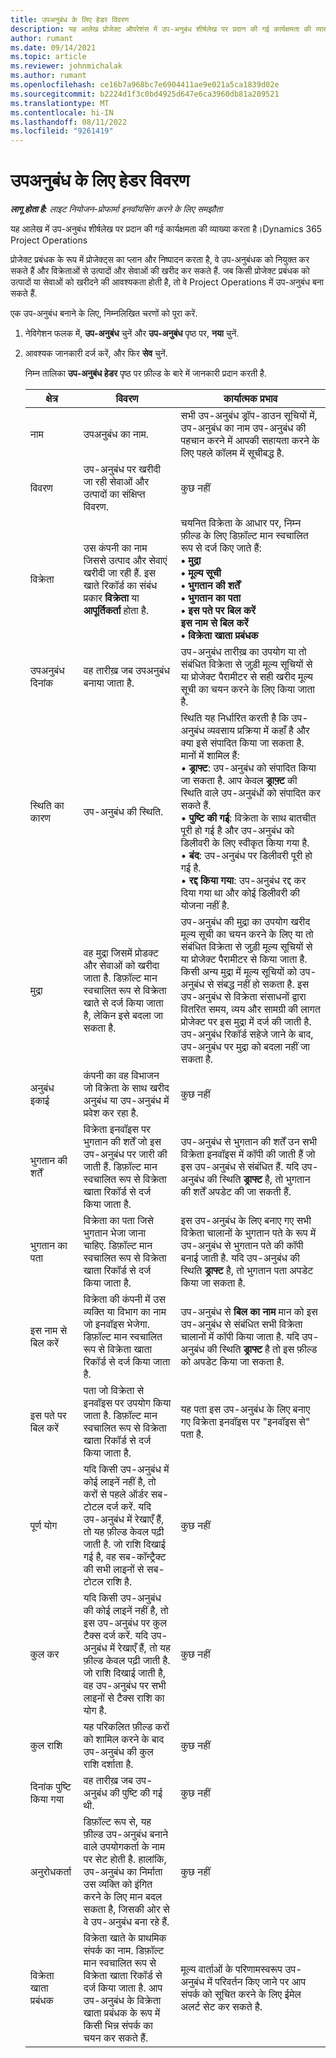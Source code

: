 ```yaml
---
title: उपअनुबंध के लिए हेडर विवरण
description: यह आलेख प्रोजेक्ट ऑपरेशंस में उप-अनुबंध शीर्षलेख पर प्रदान की गई कार्यक्षमता की व्याख्या करता है।
author: rumant
ms.date: 09/14/2021
ms.topic: article
ms.reviewer: johnmichalak
ms.author: rumant
ms.openlocfilehash: ce16b7a968bc7e6904411ae9e021a5ca1839d02e
ms.sourcegitcommit: b2224d1f3c0bd4925d647e6ca3960db81a209521
ms.translationtype: MT
ms.contentlocale: hi-IN
ms.lasthandoff: 08/11/2022
ms.locfileid: "9261419"
---
```

# <a name="header-details-for-subcontracts"></a>उपअनुबंध के लिए हेडर विवरण

_**लागू होता है:** लाइट नियोजन-प्रोफार्मा इनवॉयसिंग करने के लिए समझौता_

यह आलेख में उप-अनुबंध शीर्षलेख पर प्रदान की गई कार्यक्षमता की व्याख्या करता है।Dynamics 365 Project Operations

प्रोजेक्ट प्रबंधक के रूप में प्रोजेक्ट्स का प्लान और निष्पादन करता है, वे उप-अनुबंधक को नियुक्त कर सकते हैं और विक्रेताओं से उत्पादों और सेवाओं की खरीद कर सकते हैं. जब किसी प्रोजेक्ट प्रबंधक को उत्पादों या सेवाओं को खरीदने की आवश्यकता होती है, तो वे Project Operations में उप-अनुबंध बना सकते हैं.

एक उप-अनुबंध बनाने के लिए, निम्नलिखित चरणों को पूरा करें.

1. नेविगेशन फलक में, **उप-अनुबंध** चुनें और **उप-अनुबंध** पृष्ठ पर, **नया** चुनें.
2. आवश्यक जानकारी दर्ज करें, और फिर **सेव** चुनें.

    निम्न तालिका **उप-अनुबंध हेडर** पृष्ठ पर फ़ील्ड के बारे में जानकारी प्रदान करती है.

    | क्षेत्र | विवरण |कार्यात्मक प्रभाव |
    |---|------|---| 
    | नाम | उपअनुबंध का नाम. | सभी उप-अनुबंध ड्रॉप-डाउन सूचियों में, उप-अनुबंध का नाम उप-अनुबंध की पहचान करने में आपकी सहायता करने के लिए पहले कॉलम में सूचीबद्ध है. | 
    | विवरण | उप-अनुबंध पर खरीदी जा रही सेवाओं और उत्पादों का संक्षिप्त विवरण. | कुछ नहीं |
    | विक्रेता | उस कंपनी का नाम जिससे उत्पाद और सेवाएं खरीदी जा रही हैं. इस खाते रिकॉर्ड का संबंध प्रकार **विक्रेता** या **आपूर्तिकर्ता** होता है. | चयनित विक्रेता के आधार पर, निम्न फ़ील्ड के लिए डिफ़ॉल्ट मान स्वचालित रूप से दर्ज किए जाते हैं:<br/> **• मुद्रा** </br> **• मूल्य सूची** </br> **• भुगतान की शर्तें**</br> **• भुगतान का पता**</br> **• इस पते पर बिल करें**</br> **इस नाम से बिल करें** </br>**• विक्रेता खाता प्रबंधक**|
    | उपअनुबंध दिनांक | वह तारीख़ जब उपअनुबंध बनाया जाता है. | उप-अनुबंध तारीख़ का उपयोग या तो संबंधित विक्रेता से जुड़ी मूल्य सूचियों से या प्रोजेक्ट पैरामीटर से सही खरीद मूल्य सूची का चयन करने के लिए किया जाता है. |
    | स्थिति का कारण | उप-अनुबंध की स्थिति. | स्थिति यह निर्धारित करती है कि उप-अनुबंध व्यवसाय प्रक्रिया में कहाँ है और क्या इसे संपादित किया जा सकता है. <br/>मानों में शामिल हैं:<br>• **ड्राफ्ट**: उप-अनुबंध को संपादित किया जा सकता है. आप केवल **ड्राफ़्ट** की स्थिति वाले उप-अनुबंधों को संपादित कर सकते हैं.<br/>• **पुष्टि की गई**: विक्रेता के साथ बातचीत पूरी हो गई है और उप-अनुबंध को डिलीवरी के लिए स्वीकृत किया गया है. <br/>• **बंद**: उप-अनुबंध पर डिलीवरी पूरी हो गई है.<br/>• **रद्द किया गया**: उप-अनुबंध रद्द कर दिया गया था और कोई डिलीवरी की योजना नहीं है.  | 
    | मुद्रा | वह मुद्रा जिसमें प्रोडक्ट और सेवाओं को खरीदा जाता है. डिफ़ॉल्ट मान स्वचालित रूप से विक्रेता खाते से दर्ज किया जाता है, लेकिन इसे बदला जा सकता है. | उप-अनुबंध की मुद्रा का उपयोग खरीद मूल्य सूची का चयन करने के लिए या तो संबंधित विक्रेता से जुड़ी मूल्य सूचियों से या प्रोजेक्ट पैरामीटर से किया जाता है. किसी अन्य मुद्रा में मूल्य सूचियों को उप-अनुबंध से संबद्ध नहीं हो सकता है. इस उप-अनुबंध से विक्रेता संसाधनों द्वारा वितरित समय, व्यय और सामग्री की लागत प्रोजेक्ट पर इस मुद्रा में दर्ज की जाती है. उप-अनुबंध रिकॉर्ड सहेजे जाने के बाद, उप-अनुबंध पर मुद्रा को बदला नहीं जा सकता है.|
    | अनुबंध इकाई | कंपनी का वह विभाजन जो विक्रेता के साथ खरीद अनुबंध या उप-अनुबंध में प्रवेश कर रहा है. | कुछ नहीं |
    | भुगतान की शर्तें | विक्रेता इनवॉइस पर भुगतान की शर्तें जो इस उप-अनुबंध पर जारी की जाती हैं. डिफ़ॉल्ट मान स्वचालित रूप से विक्रेता खाता रिकॉर्ड से दर्ज किया जाता है. | उप-अनुबंध से भुगतान की शर्तें उन सभी विक्रेता इनवॉइस में कॉपी की जाती हैं जो इस उप-अनुबंध से संबंधित हैं. यदि उप-अनुबंध की स्थिति **ड्राफ्ट** है, तो भुगतान की शर्तें अपडेट की जा सकती हैं. | 
    | भुगतान का पता | विक्रेता का पता जिसे भुगतान भेजा जाना चाहिए. डिफ़ॉल्ट मान स्वचालित रूप से विक्रेता खाता रिकॉर्ड से दर्ज किया जाता है. | इस उप-अनुबंध के लिए बनाए गए सभी विक्रेता चालानों के भुगतान पते के रूप में उप-अनुबंध से भुगतान पते की कॉपी बनाई जाती है. यदि उप-अनुबंध की स्थिति **ड्राफ्ट** है, तो भुगतान पता अपडेट किया जा सकता है.|
    | इस नाम से बिल करें | विक्रेता की कंपनी में उस व्यक्ति या विभाग का नाम जो इनवॉइस भेजेगा. डिफ़ॉल्ट मान स्वचालित रूप से विक्रेता खाता रिकॉर्ड से दर्ज किया जाता है. | उप-अनुबंध से **बिल का नाम** मान को इस उप-अनुबंध से संबंधित सभी विक्रेता चालानों में कॉपी किया जाता है. यदि उप-अनुबंध की स्थिति **ड्राफ्ट** है तो इस फ़ील्ड को अपडेट किया जा सकता है.|
    | इस पते पर बिल करें | पता जो विक्रेता से इनवॉइस पर उपयोग किया जाता है. डिफ़ॉल्ट मान स्वचालित रूप से विक्रेता खाता रिकॉर्ड से दर्ज किया जाता है. | यह पता इस उप-अनुबंध के लिए बनाए गए विक्रेता इनवॉइस पर "इनवॉइस से" पता है. |
    | पूर्ण योग | यदि किसी उप-अनुबंध में कोई लाइनें नहीं है, तो करों से पहले ऑर्डर सब-टोटल दर्ज करें. यदि उप-अनुबंध में रेखाएँ हैं, तो यह फ़ील्ड केवल पढ़ी जाती है. जो राशि दिखाई गई है, वह सब-कॉन्ट्रैक्ट की सभी लाइनों से सब-टोटल राशि है. | कुछ नहीं |
    | कुल कर | यदि किसी उप-अनुबंध की कोई लाइनें नहीं है, तो इस उप-अनुबंध पर कुल टैक्स दर्ज करें. यदि उप-अनुबंध में रेखाएँ हैं, तो यह फ़ील्ड केवल पढ़ी जाती है. जो राशि दिखाई जाती है, वह उप-अनुबंध पर सभी लाइनों से टैक्स राशि का योग है. | कुछ नहीं |
    | कुल राशि | यह परिकलित फ़ील्ड करों को शामिल करने के बाद उप-अनुबंध की कुल राशि दर्शाता है. | कुछ नहीं |
    | दिनांक पुष्टि किया गया | वह तारीख़ जब उप-अनुबंध की पुष्टि की गई थी. | कुछ नहीं |
    | अनुरोधकर्ता | डिफ़ॉल्ट रूप से, यह फ़ील्ड उप-अनुबंध बनाने वाले उपयोगकर्ता के नाम पर सेट होती है. हालांकि, उप-अनुबंध का निर्माता उस व्यक्ति को इंगित करने के लिए मान बदल सकता है, जिसकी ओर से वे उप-अनुबंध बना रहे हैं. | कुछ नहीं |
    | विक्रेता खाता प्रबंधक | विक्रेता खाते के प्राथमिक संपर्क का नाम. डिफ़ॉल्ट मान स्वचालित रूप से विक्रेता खाता रिकॉर्ड से दर्ज किया जाता है. आप उप-अनुबंध के विक्रेता खाता प्रबंधक के रूप में किसी भिन्न संपर्क का चयन कर सकते हैं. | मूल्य वार्ताओं के परिणामस्वरूप उप-अनुबंध में परिवर्तन किए जाने पर आप संपर्क को सूचित करने के लिए ईमेल अलर्ट सेट कर सकते है. |
